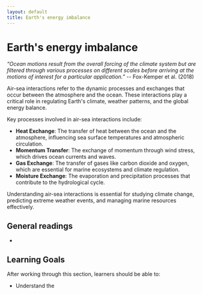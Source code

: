 ```yaml
---
layout: default
title: Earth's energy imbalance
---
```


# Earth's energy imbalance

*“Ocean motions result from the overall forcing of the climate system but are filtered through various processes on different scales before arriving at the motions of interest for a particular application.”* -- Fox-Kemper et al. (2018)

Air-sea interactions refer to the dynamic processes and exchanges that occur between the atmosphere and the ocean. These interactions play a critical role in regulating Earth's climate, weather patterns, and the global energy balance. 

Key processes involved in air-sea interactions include:

- **Heat Exchange**: The transfer of heat between the ocean and the atmosphere, influencing sea surface temperatures and atmospheric circulation.
- **Momentum Transfer**: The exchange of momentum through wind stress, which drives ocean currents and waves.
- **Gas Exchange**: The transfer of gases like carbon dioxide and oxygen, which are essential for marine ecosystems and climate regulation.
- **Moisture Exchange**: The evaporation and precipitation processes that contribute to the hydrological cycle.

Understanding air-sea interactions is essential for studying climate change, predicting extreme weather events, and managing marine resources effectively.

## General readings

- 

## Learning Goals

After working through this section, learners should be able to:

- Understand the 